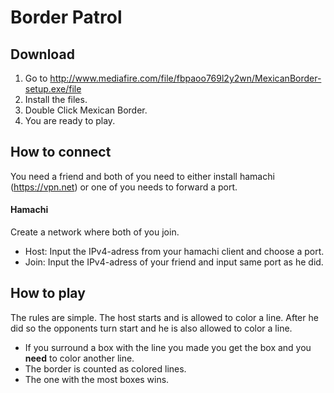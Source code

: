 # Border Patrol

## Download
1. Go to http://www.mediafire.com/file/fbpaoo769l2y2wn/MexicanBorder-setup.exe/file
2. Install the files.
3. Double Click Mexican Border.
4. You are ready to play.




## How to connect
You need a friend and both of you need to either install hamachi (https://vpn.net) or one of you needs to forward a port.

#### Hamachi
Create a network where both of you join.
* Host: Input the IPv4-adress from your hamachi client and choose a port.
* Join: Input the IPv4-adress of your friend and input same port as he did.

## How to play
The rules are simple. The host starts and is allowed to color a line.
After he did so the opponents turn start and he is also allowed to color a line.

* If you surround a box with the line you made you get the box and you **need** to color another line.
* The border is counted as colored lines.
* The one with the most boxes wins.
